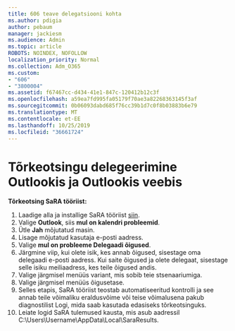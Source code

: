 ```yaml
---
title: 606 teave delegatsiooni kohta
ms.author: pdigia
author: pebaum
manager: jackiesm
ms.audience: Admin
ms.topic: article
ROBOTS: NOINDEX, NOFOLLOW
localization_priority: Normal
ms.collection: Adm_O365
ms.custom:
- "606"
- "3800004"
ms.assetid: f67467cc-d434-41e1-847c-120412b12c3f
ms.openlocfilehash: a59ea7fd995fa05179f70ae3a82268363145f3af
ms.sourcegitcommit: 0b06093dabd685f76cc39b1d7c0f8b03883b6e79
ms.translationtype: MT
ms.contentlocale: et-EE
ms.lasthandoff: 10/25/2019
ms.locfileid: "36661724"
---
```

# <a name="troubleshooting-delegation-in-outlook-and-outlook-on-the-web"></a>Tõrkeotsingu delegeerimine Outlookis ja Outlookis veebis

**Tõrkeotsing SaRA tööriist:**

1. Laadige alla ja installige SaRA tööriist [siin](https://aka.ms/SaRA-SkypeForBusinessSignIn).
1. Valige **Outlook**, siis **mul on kalendri probleemid**.
1. Ütle **Jah** mõjutatud masin.
1. Lisage mõjutatud kasutaja e-posti aadress.
1. Valige **mul on probleeme Delegaadi õigused**.
1. Järgmine viip, kui olete isik, kes annab õigused, sisestage oma delegaadi e-posti aadress. Kui saite õigused ja olete delegaat, sisestage selle isiku meiliaadress, kes teile õigused andis.
1. Valige järgmisel menüüs variant, mis sobib teie stsenaariumiga.
1. Valige järgmisel menüüs õigusetase.
1. Selles etapis, SaRA tööriist teostab automatiseeritud kontrolli ja see annab teile võimaliku eraldusvõime või teise võimalusena pakub diagnostilist Logi, mida saab kasutada edasiseks tõrkeotsinguks.
1. Leiate logid SaRA tulemused kausta, mis asub aadressil C:\Users\Username\AppData\Local\SaraResults.
